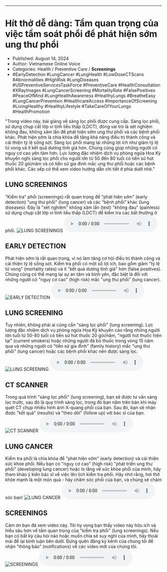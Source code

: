 
---

# Hít thở dễ dàng: Tầm quan trọng của việc tầm soát phổi để phát hiện sớm ung thư phổi

- Published: August 14, 2024
- Author: Vietnamese Online Voice
- Categories: Health / Preventive Care / **Screenings**
- #EarlyDetection #LungCancer #LungHealth #LowDoseCTScans #Abnormalities #HighRisk #LungDiseases #USPreventiveServicesTaskForce #PreventiveCare #HealthConsultation #XRayImages #LungCancerScreening #MortalityRate #FalsePositives #PeaceOfMind #LungHealthAwareness #HealthyLungs #BreatheEasy #LungCancerPrevention #HealthcareAccess #ImportanceOfScreening #LivingHealthy #HealthyLifestyle #TakeCareOfYourLungs #HealthPromotion

"Trong video này, bài giảng về sàng lọc phổi được cung cấp. Sàng lọc phổi, sử dụng chụp cắt lớp vi tính liều thấp (LDCT), đóng vai trò là xét nghiệm không đau, không xâm lấn để phát hiện sớm ung thư phổi và các bệnh phổi khác. Phát hiện sớm là chìa khóa để tăng khả năng điều trị thành công và cải thiện tỷ lệ sống sót. Sàng lọc phổi mang lại những lợi ích như giảm tỷ lệ tử vong và ít kết quả dương tính giả hơn. Chúng cũng giúp những người có nguy cơ cao yên tâm hơn. Lực lượng đặc nhiệm dịch vụ phòng ngừa Hoa Kỳ khuyến nghị sàng lọc phổi cho người lớn từ 50 đến 80 tuổi có tiền sử hút thuốc 20 gói/năm và có tiền sử gia đình mắc ung thư phổi hoặc các bệnh phổi khác. Các sếp có thể xem video hướng dẫn chi tiết ở phía dưới nhé."


## LUNG SCREENINGS

"Kiểm tra" phổi (screenings) rất quan trọng để "phát hiện sớm" (early detection) "ung thư phổi" (lung cancer) và các "bệnh phổi" khác (lung diseases). Đây là "xét nghiệm" không xâm lấn (test) "không đau" (painless) sử dụng chụp cắt lớp vi tính liều thấp (LDCT) để kiểm tra các bất thường ở phổi.
![LUNG SCREENINGS](https://http-archiver-apis-production-80.schnworks.com/storage/images/transitions/2024-08-14/transition-8211129016-Montserrat-Thin-512DA8.jpg)
<audio controls>
    <source src="https://http-archiver-apis-production-80.schnworks.com/storage/storage/audio/file-25545380343.mp3" type="audio/mpeg">
</audio>



## EARLY DETECTION

Phát hiện sớm là rất quan trọng, vì nó làm tăng cơ hội điều trị thành công và cải thiện tỷ lệ sống sót. Kiểm tra phổi có một số lợi ích, bao gồm giảm "tỷ lệ tử vong" (mortality rates) và ít "kết quả dương tính giả" hơn (false positives). Chúng cũng có thể mang lại sự an tâm và bình yên, đặc biệt là đối với những người có "nguy cơ cao" (high risk) mắc "ung thư phổi" (lung cancer).
![EARLY DETECTION](https://http-archiver-apis-production-80.schnworks.com/storage/images/transitions/2024-08-14/transition-34803888039-Montserrat-SemiBold-303F9F.jpg)
<audio controls>
    <source src="https://http-archiver-apis-production-80.schnworks.com/storage/storage/audio/file-15038759304.mp3" type="audio/mpeg">
</audio>



## LUNG SCREENING

Tuy nhiên, không phải ai cũng cần "sàng lọc phổi" (lung screening). Lực lượng đặc nhiệm dịch vụ phòng ngừa Hoa Kỳ khuyến cáo rằng những người lớn tuổi từ 50-80 tuổi có tiền sử hút thuốc 20 gói/năm, "người hút thuốc hiện tại" (current smokers) hoặc những người đã bỏ thuốc trong vòng 15 năm qua và những người có "tiền sử gia đình" (family history) mắc "ung thư phổi" (lung cancer) hoặc các bệnh phổi khác nên được sàng lọc.
![LUNG SCREENING](https://http-archiver-apis-production-80.schnworks.com/storage/images/transitions/2024-08-14/transition--3750174834-Montserrat-SemiBold-673AB7.jpg)
<audio controls>
    <source src="https://http-archiver-apis-production-80.schnworks.com/storage/storage/audio/file-17336233204.mp3" type="audio/mpeg">
</audio>



## CT SCANNER

Trong quá trình "sàng lọc phổi" (lung screening), bạn sẽ được tư vấn sàng lọc trước, sau đó là quy trình sàng lọc, trong đó bạn nằm trên bàn khi máy quét CT chụp nhiều hình ảnh X-quang phổi của bạn. Sau đó, bạn sẽ nhận được "kết quả" (results) và "theo dõi" (follow up) với bác sĩ của bạn.
![CT SCANNER](https://http-archiver-apis-production-80.schnworks.com/storage/images/transitions/2024-08-14/transition--3560577333-Montserrat-Regular-9C27B0.jpg)
<audio controls>
    <source src="https://http-archiver-apis-production-80.schnworks.com/storage/storage/audio/file-15078180353.mp3" type="audio/mpeg">
</audio>



## LUNG CANCER

Kiểm tra phổi là chìa khóa để "phát hiện sớm" (early detection) và cải thiện sức khỏe phổi. Nếu bạn có "nguy cơ cao" (high risk) "phát triển ung thư phổi" (developing lung cancer) hoặc lo lắng về sức khỏe phổi của mình, hãy tham khảo ý kiến ​​bác sĩ về việc lên lịch kiểm tra phổi. Hãy nhớ rằng, hơi thở khỏe mạnh là một món quà - hãy chăm sóc phổi của bạn, và chúng sẽ chăm sóc bạn!
![LUNG CANCER](https://http-archiver-apis-production-80.schnworks.com/storage/images/transitions/2024-08-14/transition-21475842835-Montserrat-Black-004895.jpg)
<audio controls>
    <source src="https://http-archiver-apis-production-80.schnworks.com/storage/storage/audio/file-48879792925.mp3" type="audio/mpeg">
</audio>



## SCREENINGS

Cảm ơn bạn đã xem video này. Tôi hy vọng bạn thấy video này hữu ích và hiểu sâu hơn về tầm quan trọng của "kiểm tra phổi" (lung screenings). Nếu bạn có bất kỳ câu hỏi nào hoặc muốn chia sẻ suy nghĩ của mình, hãy thoải mái để lại bình luận bên dưới. Đừng quên đăng ký kênh của chúng tôi để nhận "thông báo" (notifications) về các video mới của chúng tôi.
![SCREENINGS](https://http-archiver-apis-production-80.schnworks.com/storage/images/transitions/2024-08-14/transition--10563733356-Montserrat-Regular-4A148C.jpg)
<audio controls>
    <source src="https://http-archiver-apis-production-80.schnworks.com/storage/storage/audio/file-51925020550.mp3" type="audio/mpeg">
</audio>

